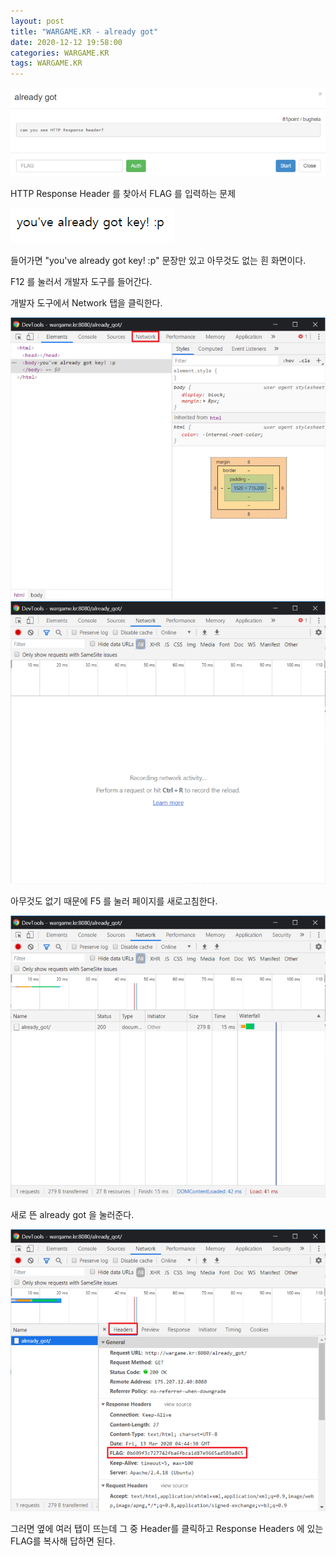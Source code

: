 ```yaml
---
layout: post
title: "WARGAME.KR - already got"
date: 2020-12-12 19:58:00
categories: WARGAME.KR
tags: WARGAME.KR
---
```


<img src="/assets/image/2020-12-12-WARGAME.KR_already got/1.png"/>

HTTP Response Header 를 찾아서 FLAG 를 입력하는 문제

<img src="/assets/image/2020-12-12-WARGAME.KR_already got/2.png"/>

들어가면 "you've already got key! :p" 문장만 있고 아무것도 없는 흰 화면이다.


F12 를 눌러서 개발자 도구를 들어간다.

개발자 도구에서 Network 탭을 클릭한다.

<img src="/assets/image/2020-12-12-WARGAME.KR_already got/3.png"/>

<img src="/assets/image/2020-12-12-WARGAME.KR_already got/4.png"/>

아무것도 없기 때문에 F5 를 눌러 페이지를 새로고침한다.

<img src="/assets/image/2020-12-12-WARGAME.KR_already got/5.png"/>

새로 뜬 already got 을 눌러준다.

<img src="/assets/image/2020-12-12-WARGAME.KR_already got/6.png"/>

그러면 옆에 여러 탭이 뜨는데 그 중 Header를 클릭하고 Response Headers 에 있는 FLAG를 복사해 답하면 된다.
